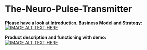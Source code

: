 # The-Neuro-Pulse-Transmitter

<strong>Please have a look at
Introduction, Business Model and Strategy:</strong> \
[![IMAGE ALT TEXT HERE](https://img.youtube.com/vi/aw0q_MiwXu4/0.jpg)](https://www.youtube.com/watch?v=aw0q_MiwXu4)

<strong>Product description and functioning with demo:</strong> \
[![IMAGE ALT TEXT HERE](https://img.youtube.com/vi/0IUefaDeA8o/0.jpg)](https://www.youtube.com/watch?v=0IUefaDeA8o)
